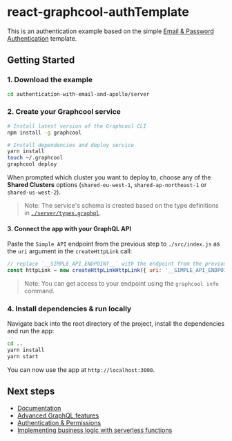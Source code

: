 # react-graphcool-authTemplate
This is an authentication example based on the simple [Email & Password Authentication](https://github.com/graphcool/templates/tree/master/auth/email-password) template.

## Getting Started

### 1. Download the example

```sh
cd authentication-with-email-and-apollo/server
```

### 2. Create your Graphcool service

```sh
# Install latest version of the Graphcool CLI
npm install -g graphcool

# Install dependencies and deploy service
yarn install
touch ~/.graphcool
graphcool deploy
```

When prompted which cluster you want to deploy to, choose any of the **Shared Clusters** options (`shared-eu-west-1`, `shared-ap-northeast-1` or `shared-us-west-2`).

> Note: The service's schema is created based on the type definitions in [`./server/types.graphql`](./server/types.graphql).


#### 3. Connect the app with your GraphQL API

Paste the `Simple API` endpoint from the previous step to `./src/index.js` as the `uri` argument in the `createHttpLink` call:

```js
// replace `__SIMPLE_API_ENDPOINT__` with the endpoint from the previous step
const httpLink = new createHttpLinkHttpLink({ uri: '__SIMPLE_API_ENDPOINT__' })
```

> Note: You can get access to your endpoint using the `graphcool info` command.


### 4. Install dependencies & run locally

Navigate back into the root directory of the project, install the dependencies and run the app:

```sh
cd ..
yarn install
yarn start
```

You can now use the app at `http://localhost:3000`.

## Next steps

* [Documentation](https://docs-next.graph.cool)
* [Advanced GraphQL features](https://www.graph.cool/docs/tutorials/advanced-features-eath7duf7d/)
* [Authentication & Permissions](https://www.graph.cool/docs/reference/authorization/overview-iegoo0heez/)
* [Implementing business logic with serverless functions](https://www.graph.cool/docs/reference/functions/overview-boo6uteemo/)

